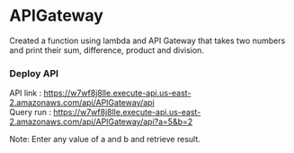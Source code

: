 # APIGateway

Created a function using lambda and API Gateway that takes two numbers and print their sum, difference, product and division.

### Deploy API

API link : https://w7wf8j8lle.execute-api.us-east-2.amazonaws.com/api/APIGateway/api
<br/>Query run : https://w7wf8j8lle.execute-api.us-east-2.amazonaws.com/api/APIGateway/api?a=5&b=2

Note: Enter any value of a and b and retrieve result.
